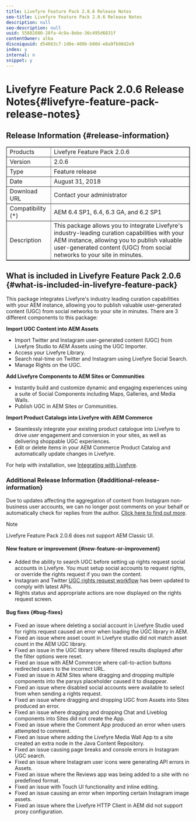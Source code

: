 ```yaml
---
title: Livefyre Feature Pack 2.0.6 Release Notes
seo-title: Livefyre Feature Pack 2.0.6 Release Notes
description: null
seo-description: null
uuid: 55802880-28fa-4c9a-8ebe-36c495d6831f
contentOwner: alba
discoiquuid: d54663c7-1d0e-409b-b00d-e8a9fb98d2e9
index: y
internal: n
snippet: y
---
```


# Livefyre Feature Pack 2.0.6 Release Notes{#livefyre-feature-pack-release-notes}

## Release Information {#release-information}

<table border="1" cellpadding="1" cellspacing="0" width="100%"> 
 <tbody>
  <tr>
   <td>Products</td> 
   <td>Livefyre Feature Pack 2.0.6</td> 
  </tr>
  <tr>
   <td>Version</td> 
   <td>2.0.6</td> 
  </tr>
  <tr>
   <td>Type</td> 
   <td>Feature release</td> 
  </tr>
  <tr>
   <td>Date</td> 
   <td>August 31, 2018</td> 
  </tr>
  <tr>
   <td>Download URL<br /> </td> 
   <td>Contact your administrator</td> 
  </tr>
  <tr>
   <td>Compatibility (*)</td> 
   <td>AEM 6.4 SP1, 6.4, 6.3 GA, and 6.2 SP1</td> 
  </tr>
  <tr>
   <td>Description</td> 
   <td>This package allows you to integrate Livefyre's industry-leading curation capabilities with your AEM instance, allowing you to publish valuable user-generated content (UGC) from social networks to your site in minutes.</td> 
  </tr>
 </tbody>
</table>

## What is included in Livefyre Feature Pack 2.0.6 {#what-is-included-in-livefyre-feature-pack}

This package integrates Livefyre's industry leading curation capabilities with your AEM instance, allowing you to publish valuable user-generated content (UGC) from social networks to your site in minutes. There are 3 different components to this package:

**Import UGC Content into AEM Assets**

* Import Twitter and Instagram user-generated content (UGC) from Livefyre Studio to AEM Assets using the UGC Importer.
* Access your Livefyre Library.
* Search real-time on Twitter and Instagram using Livefyre Social Search.
* Manage Rights on the UGC.

**Add Livefyre Components to AEM Sites or Communities**

* Instantly build and customize dynamic and engaging experiences using a suite of Social Components including Maps, Galleries, and Media Walls.
* Publish UGC in AEM Sites or Communities.

**Import Product Catalogs into Livefyre with AEM Commerce**

* Seamlessly integrate your existing product catalogue into Livefyre to drive user engagement and conversion in your sites, as well as delivering shoppable UGC experiences.
* Edit or delete items in your AEM Commerce Product Catalog and automatically update changes in Livefyre.

For help with installation, see [Integrating with Livefyre](https://helpx.adobe.com/experience-manager/6-4/sites/administering/using/livefyre.html).

### Additional Release Information {#additional-release-information}

Due to updates affecting the aggregation of content from Instagram non-business user accounts, we can no longer post comments on your behalf or automatically check for replies from the author. [Click here to find out more](https://developers.facebook.com/blog/post/2018/04/04/facebook-api-platform-product-changes/).

>[!NOTE]
>
>Livefyre Feature Pack 2.0.6 does not support AEM Classic UI.

#### New feature or improvement {#new-feature-or-improvement}

* Added the ability to search UGC before setting up rights request social accounts in Livefyre. You must setup social accounts to request rights, or override the rights request if you own the content. 
* Instagram and Twitter [UGC rights request workflow](https://helpx.adobe.com/experience-manager/6-4/sites/administering/using/livefyre.html) has been updated to comply with latest APIs.
* Rights status and appropriate actions are now displayed on the rights request screen.

#### Bug fixes {#bug-fixes}

* Fixed an issue where deleting a social account in Livefyre Studio used for rights request caused an error when loading the UGC library in AEM. 
* Fixed an issue where asset count in Livefyre studio did not match asset count in the AEM UGC library. 
* Fixed an issue in the UGC library where filtered results displayed after the filter options were reset. 
* Fixed an issue with AEM Commerce where call-to-action buttons redirected users to the incorrect URL. 
* Fixed an issue in AEM Sites where dragging and dropping multiple components into the parsys placeholder caused it to disappear. 
* Fixed an issue where disabled social accounts were available to select from when sending a rights request.
* Fixed an issue where dragging and dropping UGC from Assets into Sites produced an error.
* Fixed an issue where dragging and dropping Chat and Liveblog components into Sites did not create the App.
* Fixed an issue where the Comment App produced an error when users attempted to comment. 
* Fixed an issue where adding the Livefyre Media Wall App to a site created an extra node in the Java Content Repository.
* Fixed an issue causing page breaks and console errors in Instagram UGC search.
* Fixed an issue where Instagram user icons were generating API errors in Assets. 
* Fixed an issue where the Reviews app was being added to a site with no predefined format. 
* Fixed an issue with Touch UI functionality and inline editing.
* Fixed an issue causing an error when importing certain Instagram image assets.
* Fixed an issue where the Livefyre HTTP Client in AEM did not support proxy configuration.

